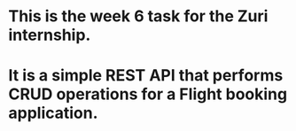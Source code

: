 # This is the week 6 task for the Zuri internship. 
# It is a simple REST API that performs CRUD operations for a Flight booking application.
